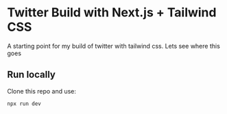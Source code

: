 # Twitter Build with Next.js + Tailwind CSS 

A starting point for my build of twitter with tailwind css. Lets see where this goes

## Run locally

Clone this repo and use:

```bash
npx run dev

```


